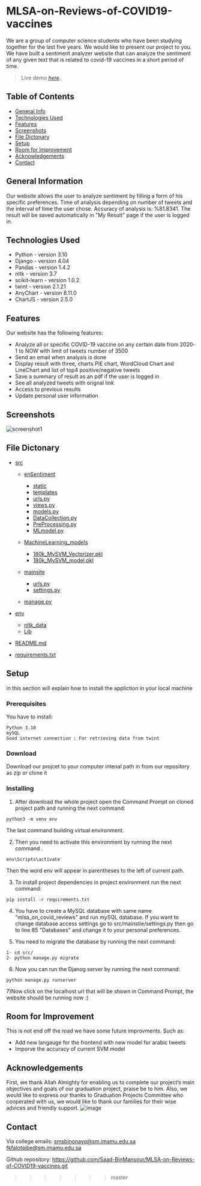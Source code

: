 # MLSA-on-Reviews-of-COVID19-vaccines
 We are a group of computer science students who have been studying together for the last five years. We would like to present our project to you. We have built a sentiment analyzer website that can analyze the sentiment of any given text that is related to covid-19 vaccines in a short period of time. 
> Live demo [_here_](http://MLSA.cloud/). 

## Table of Contents
* [General Info](#general-information)
* [Technologies Used](#technologies-used)
* [Features](#features)
* [Screenshots](#screenshots)
* [File Dictonary](#file-dictonary)
* [Setup](#setup)
* [Room for Improvement](#room-for-improvement)
* [Acknowledgements](#acknowledgements)
* [Contact](#contact)


## General Information
Our website allows the user to analyze sentiment by filling a form of his specific preferences. Time of analysis depending on number of tweets and the interval of time the user chose. Accuracy of analysis is: %81.8341. The result will be saved automatically in "My Result" page if the user is logged in.


## Technologies Used
- Python - version 3.10
- Django - version 4.04
- Pandas - version 1.4.2
- nltk - version 3.7
- scikit-learn - version 1.0.2
- twint - version 2.1.21
- AnyChart - version 8.11.0
- ChartJS - version 2.5.0


## Features
Our website has the following features:
- Analyze all or specific COVID-19 vaccine on any certain date from 2020-1 to NOW with limit of tweets number of 3500
- Send an email when analysis is done 
- Display result with three, charts PIE chart, WordCloud Chart and LineChart and list of top4 positive/negative tweets
- Save a summary of result as an pdf if the user is logged in
- See all analyzed tweets with orignal link
- Access to previous results
- Update personal user information

## Screenshots
![screenshot1](https://drive.google.com/uc?export=view&id=1-sg0NljpdzfIPRzkell8B-JCZAltPKJX)


## File Dictonary

 * [src](./src)
   * [enSentiment](./src/enSentiment)
       * [static](./src/enSentiment/static)
       * [templates](./src/enSentiment/templates)
       * [urls.py](./src/enSentiment/urls.py)
       * [views.py](./src/enSentiment/views.py)
       * [models.py](./src/enSentiment/models.py)
       * [DataCollection.py](./src/enSentiment/DataCollection.py)
       * [PreProcessing.py](./src/enSentiment/PreProcessing.py)
       * [MLmodel.py](./src/enSentiment/MLmodel.py)

   * [MachineLearning_models](./src/MachineLearning_models)
        * [180k_MySVM_Vectorizer.pkl](./src/MachineLearning_models/180k_MySVM_Vectorizer.pkl)        
        * [180k_MySVM_model.pkl](./src/MachineLearning_models/180k_MySVM_model.pkl)
       
   * [mainsite](./src/mainsite)
        * [urls.py](./src/mainsite/urls.py)
        * [settings.py](./src/mainsite/settings.py)
        
   * [manage.py](./src/manage.py)
   
 * [env](./README.md)
   * [nltk_data](./nltk_data)
   * [Lib](./Lib)
   
   
 * [README.md](./README.md)
 * [requirements.txt](./requirements.txt)
 
## Setup
in this section will explain how to install the appliction in your local machine

### Prerequisites
You have to install:
```
Python 3.10
mySQL 
Good internet connection : For retrieving data from twint
``` 
### Download
Download our projcet to your computer intenal path in from our repository as zip or clone it 

### Installing
1) After download the whole project open the Command Prompt on cloned project path and running the next command:

```
python3 -m venv env 
```
The last command building virtual environment.

2) Then you need to activate this environment by running the next command .

```
env\Scripts\activate 
```
Then the word env will appear in parentheses to the left of current path.

3) To install project dependencies in project environment run the next command: 
```
pip install -r requirements.txt
```

4) You have to create a MySQL database with same name "mlsa_on_covid_reviews" and run mySQL database. If you want to change database access settings go to src/mainstie/settings.py then go to line 85 "Databases" and change it to your personal preferences.
  

5) You need to migrate the database by running the next command:
```
1- cd src/
2- python manage.py migrate
```

6) Now you can run the Djanog server by running the next command:
```
python manage.py runserver 
```

7)Now click on the localhost url that will be shown in Command Prompt, the website should be running now :)

## Room for Improvement
This is not end off the road we have some future improvments.
Such as:
- Add new langauge for the frontend with new model for arabic tweets
- Imporve the accuracy of current SVM model


## Acknowledgements
First, we thank Allah Almighty for enabling us to complete our project’s  main objectives and goals of our graduation project, praise be to him. Also, we would  like to express our thanks to Graduation Projects Committee who cooperated with us, we would like to thank our families for their wise advices and friendly support.
![image](https://user-images.githubusercontent.com/55384777/167719591-08bcc1df-232c-434b-9738-830c16d48372.png)


## Contact
Via college emails: 
smsbinonayq@sm.imamu.edu.sa
fkfalotaibe@sm.imamu.edu.sa

Github repository: https://github.com/Saad-BinMansour/MLSA-on-Reviews-of-COVID19-vaccines.git
>>>>>>> master
